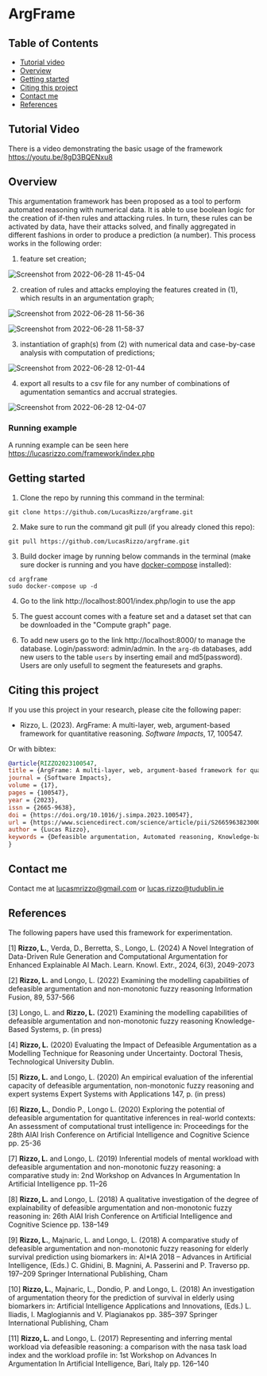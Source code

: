 # ArgFrame

## Table of Contents
- [Tutorial video](#tutorial-video)
- [Overview](#overview)
- [Getting started](#getting-started)
- [Citing this project](#citing-this-project)
- [Contact me](#contact)
- [References](#references)

<a name="tutorial-video"></a>
## Tutorial Video
There is a video demonstrating the basic usage of the framework https://youtu.be/8gD3BQENxu8

<a name="overview"></a>
## Overview
This argumentation framework has been proposed as a tool to perform automated reasoning with numerical data. It is able to use boolean logic for the creation of if-then rules and attacking rules. In turn, these rules can be activated by data, have their attacks solved, and finally aggregated in different fashions in order to produce a prediction (a number). This process works in the following order:

1. feature set creation;

![Screenshot from 2022-06-28 11-45-04](https://user-images.githubusercontent.com/55241866/176161779-e752748c-ae3b-4ea9-a12c-d44b6323e60c.png)

2. creation of rules and attacks employing the features created in (1), which results in an argumentation graph;

![Screenshot from 2022-06-28 11-56-36](https://user-images.githubusercontent.com/55241866/176162633-9ee19e22-0d9e-44f6-a36c-b38c95d0b58f.png)

![Screenshot from 2022-06-28 11-58-37](https://user-images.githubusercontent.com/55241866/176162992-e4e337ef-8177-45d2-91ad-00040afa7f13.png)

3. instantiation of graph(s) from (2) with numerical data and case-by-case analysis with computation of predictions;

![Screenshot from 2022-06-28 12-01-44](https://user-images.githubusercontent.com/55241866/176163525-4749dff7-1b93-48fb-8f41-13acb855a3a0.png)

4. export all results to a csv file for any number of combinations of agumentation semantics and accrual strategies.

![Screenshot from 2022-06-28 12-04-07](https://user-images.githubusercontent.com/55241866/176163881-c634b204-27d7-4b5b-a3ba-f40c60f2225c.png)

### Running example
A running example can be seen here https://lucasrizzo.com/framework/index.php

<a name="getting-started"></a>
## Getting started

1. Clone the repo by running this command in the terminal:

```
git clone https://github.com/LucasRizzo/argframe.git
```

2. Make sure to run the command git pull (if you already cloned this repo):

```
git pull https://github.com/LucasRizzo/argframe.git
```

3. Build docker image by running below commands in the terminal (make sure docker is running and you have [docker-compose](https://docs.docker.com/compose/) installed):

```
cd argframe
sudo docker-compose up -d
```

4. Go to the link http://localhost:8001/index.php/login to use the app

5. The guest account comes with a feature set and a dataset set that can be downloaded in the "Compute graph" page.

6. To add new users go to the link http://localhost:8000/ to manage the database. Login/password: admin/admin. In the `arg-db` databases, add new users to the table `users` by inserting email and md5(password). Users are only usefull to segment the featuresets and graphs.

<a name="citing-this-project"></a>
## Citing this project

If you use this project in your research, please cite the following paper:

- Rizzo, L. (2023). ArgFrame: A multi-layer, web, argument-based framework for quantitative reasoning. *Software Impacts*, 17, 100547.

Or with bibtex:
```bibtex
@article{RIZZO2023100547,
title = {ArgFrame: A multi-layer, web, argument-based framework for quantitative reasoning},
journal = {Software Impacts},
volume = {17},
pages = {100547},
year = {2023},
issn = {2665-9638},
doi = {https://doi.org/10.1016/j.simpa.2023.100547},
url = {https://www.sciencedirect.com/science/article/pii/S2665963823000842},
author = {Lucas Rizzo},
keywords = {Defeasible argumentation, Automated reasoning, Knowledge-based systems, Dung semantics, Data analysis}
}
```
<a name="contact"></a>
## Contact me

Contact me at lucasmrizzo@gmail.com or lucas.rizzo@tudublin.ie

<a name="references"></a>
## References

The following papers have used this framework for experimentation.

<a id="1">[1]</a> 
**Rizzo, L.**, Verda, D., Berretta, S., Longo, L. (2024) A Novel Integration of Data-Driven Rule Generation and Computational Argumentation for Enhanced Explainable AI Mach. Learn. Knowl. Extr., 2024, 6(3), 2049-2073

<a id="1">[2]</a> 
**Rizzo, L.** and Longo, L. (2022) Examining the modelling capabilities of defeasible argumentation and non-monotonic fuzzy reasoning Information Fusion, 89, 537-566

<a id="2">[3]</a> 
Longo, L. and **Rizzo, L.** (2021) Examining the modelling capabilities of defeasible argumentation and non-monotonic fuzzy reasoning Knowledge-Based Systems, p. (in press)

<a id="3">[4]</a> 
**Rizzo, L.** (2020) Evaluating the Impact of Defeasible Argumentation as a Modelling Technique for Reasoning under Uncertainty. Doctoral Thesis, Technological University Dublin.

<a id="4">[5]</a>
**Rizzo, L.** and Longo, L. (2020) An empirical evaluation of the inferential capacity of defeasible argumentation, non-monotonic fuzzy reasoning and expert systems Expert Systems with Applications 147, p. (in press)

<a id="5">[6]</a>
**Rizzo, L.**, Dondio P., Longo L. (2020) Exploring the potential of defeasible argumentation for quantitative inferences in real-world contexts: An assessment of computational trust intelligence in: Proceedings for the 28th AIAI Irish Conference on Artificial Intelligence and Cognitive Science pp. 25-36

<a id="6">[7]</a>
**Rizzo, L.** and Longo, L. (2019) Inferential models of mental workload with defeasible argumentation and non-monotonic fuzzy reasoning: a comparative study in: 2nd Workshop on Advances In Argumentation In Artificial Intelligence pp. 11–26

<a id="7">[8]</a>
**Rizzo, L.** and Longo, L. (2018) A qualitative investigation of the degree of explainability of defeasible argumentation and non-monotonic fuzzy reasoning in: 26th AIAI Irish Conference on Artificial Intelligence and Cognitive Science pp. 138–149

<a id="8">[9]</a>
**Rizzo, L.**, Majnaric, L. and Longo, L. (2018) A comparative study of defeasible argumentation and non-monotonic fuzzy reasoning for elderly survival prediction using biomarkers in: AI*IA 2018 – Advances in Artificial Intelligence, (Eds.) C. Ghidini, B. Magnini, A. Passerini and P. Traverso pp. 197–209 Springer International Publishing, Cham

<a id="9">[10]</a>
**Rizzo, L.**, Majnaric, L., Dondio, P. and Longo, L. (2018) An investigation of argumentation theory for the prediction of survival in elderly using biomarkers in: Artificial Intelligence Applications and Innovations, (Eds.) L. Iliadis, I. Maglogiannis and V. Plagianakos pp. 385–397 Springer International Publishing, Cham

<a id="10">[11]</a>
**Rizzo, L.** and Longo, L. (2017) Representing and inferring mental workload via defeasible reasoning: a comparison with the nasa task load index and the workload profile in: 1st Workshop on Advances In Argumentation In Artificial Intelligence, Bari, Italy pp. 126–140
